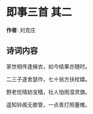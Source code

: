 # 即事三首  其二

**作者**: 刘克庄

## 诗词内容

家世相传逢掖衣，如今结果亦随时。

二三子遂舍瑟作，七十翁方扶杖嬉。

野老忧晴妨宝穑，社人怕雨湿灵旗。

遥知铃阁无歌管，一点青灯照董帷。

